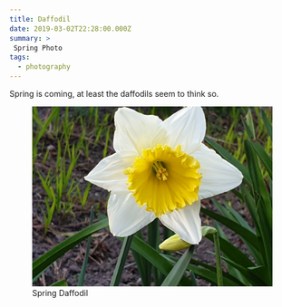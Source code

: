 ```yaml
---
title: Daffodil
date: 2019-03-02T22:28:00.000Z
summary: >
 Spring Photo
tags:
  - photography
---
```


Spring is coming, at least the daffodils seem to think so.
<figure>
<img src="/static/img/daf.jpg" alt="White Daffodil">
<figcaption>Spring Daffodil</figcaption>
</figure>
